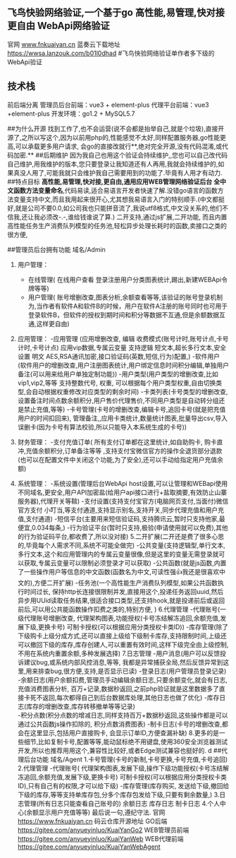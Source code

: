 ## 飞鸟快验网络验证,一个基于go 高性能,易管理,快对接更自由  WebApi网络验证
官网 www.fnkuaiyan.cn
蓝奏云下载地址 https://wwsa.lanzouk.com/b01l0dhad
#飞鸟快验网络验证单作者多下级的WebApi验证
## 技术栈
前后端分离
管理员后台前端：vue3 + element-plus
代理平台前端：vue3 +element-plus
开发环境：go1.2 + MySQL5.7

##为什么开源
找到工作了,也不会运营(说不会都是抬举自己,就是个垃圾),直接开源了,之所以写这个,因为以前用php的,性能感觉不太好,同样配置服务器,go性能更高,可以承载更多用户请求,
会go的直接改就行**,绝对完全开源,没有代码混淆,或代码加密.**
##后期维护
因为我自己也用这个验证会持续维护,,您也可以自己改代码自己维护,用我维护的版本,您只要登录让我知道还有人再用,我就会持续维护的,如果真没人用了,可能我就只会维护我自己需要用到的功能了.毕竟有人用才有动力.
##特点目标
**高性能,易管理,快对接,更自由,通用应用WEB管理网络验证后台**
**全中文函数方法变量命名**,代码易读,适合易语言开发者快速了解.没错go语言的函数方法变量支持中文,而且我用起来很开心,尤其想我易语言入门的特别顺手.(中文都挺好,就是公司不要0.0,如公司我也只能拼音流了,我说utf8格式,中文没关系的,他们不信我,还让我必须改-.-,谁给钱谁说了算.)
二开支持,通过js扩展,二开功能, 而且内置高性能任务生产消费队列模型的任务池,轻松异步处理长耗时的函数,卖接口之类的很方便,

##管理员后台拥有功能 域名/Admin
1. 用户管理：
   - 在线管理( 在线用户查看  登录注册用户分类图表统计,踢出,新建WEBApi令牌等等)
   - 用户管理( 账号增删改查,图表分析,余额查看等等,该验证的账号登录机制为,当作者有软件A和软件B的时候，用户在软件A注册的账号同时也可用于登录软件B，但软件的授权到期时间和积分等数据不互通,但是余额数据互通,这样更自由)
2. 应用管理：
   -应用管理 (应用增删改查, 编辑 收费模式(账号计时,账号计点,卡号计时,卡号计点) 应用vip数据,专属云变量 支持逻辑 短文本,超长多行文本,安全设置 明文 AES,RSA通讯加密,接口验证码(英数,短信,行为)配置,)
   -软件用户 (软件用户的增删改查,用户注册图表统计,用户绑定信息时间积分编辑,单独用户备注(可以用来给用户单独定制功能))
   -用户类型(用户类型的增删改查,比如vip1,vip2,等等 支持整数代号, 权重, 可以根据每个用户类型权重,自由切换类型,会自动根据权重修改对应类型的剩余时间)
   -卡类列表(卡号类型的增删改查,设置备注时间点数余额积分,用户售价代理售价,不同用户类型是自动转分组还是禁止充值,等等)
   -卡号管理(卡号的增删改查,编辑卡号,追回卡号(就是把充值用户的时间扣回来), 管理备注,,应用卡类统计,数量统计图表,批量导出csv,导入误删卡(因为卡号有算法校验,所以只能导入本系统生成的卡号))

3. 财务管理：
   -支付充值订单(  所有支付订单都在这里统计,如自助购卡, 购卡直冲,充值余额积分,订单备注等等 ,支持支付宝微信官方的操作全退货部分退款(也可以在配置文件中关闭这个功能,为了安全),还可以手动给指定用户充值余额)
4. 系统管理：
   -系统设置(管理后台WebApi host设置,可以让管理和WEBapi使用不同域名,更安全,用户API加密盐(给用户api接口进行+盐取摘要,有效防止山寨服务器),代理开关等鞥)
   -支付设置(支持支付宝官方(电脑网页支付,当面付)微信官方支付 小叮当,等支付通道,支持显示别名,支持开关,同步代理充值和用户充值,支付通道)
   -短信平台(主要用来短信验证码,支持腾讯云,暂时只支持他家,最便宜,0.034每条,)
   -行为验证平台(暂时只支持,极验(申请使用就可以免费),其他的行为验证码平台,都收费了,所以没对接)
   5.二开扩展(二开还是费了很多心思的,毕竟每个人需求不同,系统不可能全做完)
   -公共变量(支持逻辑型,单行文本,多行文本,这个和应用管理内的专属云变量很像,但是这里的变量无需登录就可以获取,专属云变量可以限制必须登录才可以获取)
   -公共函数(就是js函数,内置了一些操作用户等信息的中文函数(函数名为中文,可读性强👍我还是很喜欢中文的),方便二开扩展)
   -任务池(一个高性能生产消费队列模型,如果公共函数执行时间过长, 保持http长连接很限制并发,直接用这个,投递任务返回uuid,然后异步用UUid读取任务结果,很适合接口类型,还支持hook,就是投递前后或返回前后,可以用公共能函数操作扣费之类的,特别方便, )
   6.代理管理
   -代理账号(一级代理账号增删改查, 代理架构图表,功能授权(卡号冻结解冻追回,余额充值,发展下级,更换卡号) 可制卡授权(可以根据应用分类授权卡类ID))
   -库存管理(除了下级购卡上级分成方式,还可以直接上级给下级制卡库存,支持限制时间,上级还可以撤回下级的库存,库存创建人,可以重置有效时间,这样下级完全由上级控制,不用在系统内重置余额,多种发展选择)
   7.日志管理
   -用户消息(用户可以反馈投诉建议bug,或系统内部风控消息,等等, 我都是异常捕获全局,然后反馈异常到这里,用来排查bug,很方便,支持,是否显示已读)
   -登录日志(用户管理员登录记录)
   -余额日志(用户余额扣费,管理员手动编辑余额日志,只要余额变化,就会有日志,充值消费图表分析,  百万+记录,数据秒返回,之前php验证就是这里数据多了直接卡死不返回,每次都得自己到后台数据库处理,其他日志也做了优化)
   -库存日志(库存的增删改查,库存转移撤单等等记录)		
   -积分点数(积分点数的增减日志,同样支持百万+数据秒返回,这些操作都是可以通过公共函数js操作扣除的, 积分点数消费图表)
   -制卡日志(卡号的增删改查,都会在这里显示,包括用户直接购卡, 会显示订单ID,方便查漏补缺)
   8.更多的是一些细节,比如复制卡号,配置等等,能动鼠标绝不用键盘,使用360安全浏览器测试开发,所以也推荐用用这个,兼容性比较好,或者Edge测试兼容也挺好的.
   d
   ##代理后台功能  域名/Agent
   1.卡号管理(卡号的新制,卡号更换,卡号充值,卡号追回)
   2.代理管理
   -代理账号( 代理架构图表,发展下级,操作下级功能授权(卡号冻结解冻追回,余额充值,发展下级,更换卡号) 可制卡授权(可以根据应用分类授权卡类ID),只有自己有的权限,才可以给下级)
   -库存管理(库存购买, 发送给下级,撤回给下级的库存,等等支持单库存包,分多个库存包发给下级,只要有剩余数量,)
   3.日志管理(所有日志只能查看自己账号的)
   余额日志
   库存日志
   制卡日志
   4.个人中心(余额显示用户充值等等)
   最后说一句,遵纪守法.
   官网 https://www.fnkuaiyan.cn
   码云仓库开源地址
   GO后端
   https://gitee.com/anyueyinluo/KuaiYanGo2
   WEB管理员前端
   https://gitee.com/anyueyinluo/KuaiYanWeb
   WEB代理前端
   https://gitee.com/anyueyinluo/KuaiYanWebAgent
